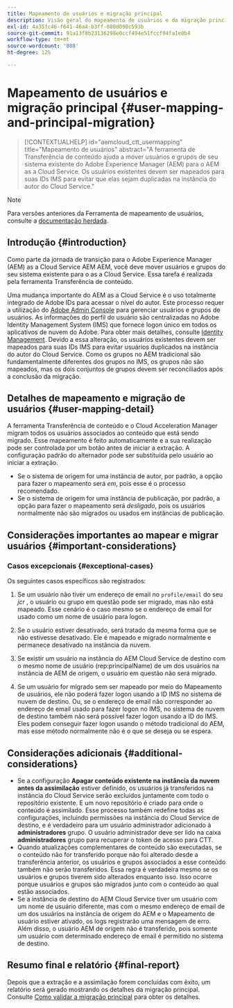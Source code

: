 ```yaml
---
title: Mapeamento de usuários e migração principal
description: Visão geral do mapeamento de usuários e da migração principal
exl-id: 4a35fc46-f641-46a4-b3ff-080d090c593b
source-git-commit: 91a13f8b23136298e0ccf494e51fccf94fa1e0b4
workflow-type: tm+mt
source-wordcount: '808'
ht-degree: 12%

---
```


# Mapeamento de usuários e migração principal {#user-mapping-and-principal-migration}

>[!CONTEXTUALHELP]
>id="aemcloud_ctt_usermapping"
>title="Mapeamento de usuários"
>abstract="A ferramenta de Transferência de conteúdo ajuda a mover usuários e grupos de seu sistema existente do Adobe Experience Manager (AEM) para o AEM as a Cloud Service. Os usuários existentes devem ser mapeados para suas IDs IMS para evitar que elas sejam duplicadas na instância do autor do Cloud Service."

>[!NOTE]
>Para versões anteriores da Ferramenta de mapeamento de usuários, consulte a [documentação herdada](/help/journey-migration/content-transfer-tool/user-mapping-tool-legacy/considerations-user-mapping-tool-legacy.md).

## Introdução {#introduction}

Como parte da jornada de transição para o Adobe Experience Manager (AEM) as a Cloud Service AEM AEM, você deve mover usuários e grupos do seu sistema existente para o as a Cloud Service. Essa tarefa é realizada pela ferramenta Transferência de conteúdo.

Uma mudança importante do AEM as a Cloud Service é o uso totalmente integrado de Adobe IDs para acessar o nível do autor. Este processo requer a utilização do [Adobe Admin Console](https://helpx.adobe.com/br/enterprise/using/admin-console.html) para gerenciar usuários e grupos de usuários. As informações do perfil do usuário são centralizadas no Adobe Identity Management System (IMS) que fornece logon único em todos os aplicativos de nuvem do Adobe. Para obter mais detalhes, consulte [Identity Management](https://experienceleague.adobe.com/docs/experience-manager-cloud-service/content/overview/what-is-new-and-different.html#identity-management). Devido a essa alteração, os usuários existentes devem ser mapeados para suas IDs IMS para evitar usuários duplicados na instância do autor do Cloud Service. Como os grupos no AEM tradicional são fundamentalmente diferentes dos grupos no IMS, os grupos não são mapeados, mas os dois conjuntos de grupos devem ser reconciliados após a conclusão da migração.

## Detalhes de mapeamento e migração de usuários {#user-mapping-detail}

A ferramenta Transferência de conteúdo e o Cloud Acceleration Manager migram todos os usuários associados ao conteúdo que está sendo migrado. Esse mapeamento é feito automaticamente e a sua realização pode ser controlada por um botão antes de iniciar a extração. A configuração padrão do alternador pode ser substituída pelo usuário ao iniciar a extração.

* Se o sistema de origem for uma instância de autor, por padrão, a opção para fazer o mapeamento será _em_, pois esse é o processo recomendado.
* Se o sistema de origem for uma instância de publicação, por padrão, a opção para fazer o mapeamento será _desligado_, pois os usuários normalmente não são migrados ou usados em instâncias de publicação.

## Considerações importantes ao mapear e migrar usuários {#important-considerations}


### Casos excepcionais {#exceptional-cases}

Os seguintes casos específicos são registrados:

1. Se um usuário não tiver um endereço de email no `profile/email` do seu *jcr* , o usuário ou grupo em questão pode ser migrado, mas não está mapeado. Esse cenário é o caso mesmo se o endereço de email for usado como um nome de usuário para logon.

1. Se o usuário estiver desativado, será tratado da mesma forma que se não estivesse desativado. Ele é mapeado e migrado normalmente e permanece desativado na instância da nuvem.

1. Se existir um usuário na instância do AEM Cloud Service de destino com o mesmo nome de usuário (rep:principalName) de um dos usuários na instância de AEM de origem, o usuário em questão não será migrado.

1. Se um usuário for migrado sem ser mapeado por meio do Mapeamento de usuários, ele não poderá fazer logon usando a ID IMS no sistema de nuvem de destino. Ou, se o endereço de email não corresponder ao endereço de email usado para fazer logon no IMS, no sistema de nuvem de destino também não será possível fazer logon usando a ID do IMS. Eles podem conseguir fazer logon usando o método tradicional do AEM, mas esse método normalmente não é o que se deseja ou se espera.


## Considerações adicionais {#additional-considerations}

* Se a configuração **Apagar conteúdo existente na instância da nuvem antes da assimilação** estiver definido, os usuários já transferidos na instância do Cloud Service serão excluídos juntamente com todo o repositório existente. E um novo repositório é criado para onde o conteúdo é assimilado. Esse processo também redefine todas as configurações, incluindo permissões na instância do Cloud Service de destino, e é verdadeiro para um usuário administrador adicionado à **administradores** grupo. O usuário administrador deve ser lido na caixa **administradores** grupo para recuperar o token de acesso para CTT.
* Quando atualizações complementares de conteúdo são executadas, se o conteúdo não for transferido porque não foi alterado desde a transferência anterior, os usuários e grupos associados a esse conteúdo também não serão transferidos. Essa regra é verdadeira mesmo se os usuários e grupos tiverem sido alterados enquanto isso. Isso ocorre porque usuários e grupos são migrados junto com o conteúdo ao qual estão associados.
* Se a instância de destino do AEM Cloud Service tiver um usuário com um nome de usuário diferente, mas com o mesmo endereço de email de um dos usuários na instância de origem do AEM e o Mapeamento de usuário estiver ativado, os logs registrarão uma mensagem de erro. Além disso, o usuário AEM de origem não é transferido, pois somente um usuário com determinado endereço de email é permitido no sistema de destino.

## Resumo final e relatório {#final-report}

Depois que a extração e a assimilação forem concluídas com êxito, um relatório será gerado mostrando os detalhes da migração principal. Consulte [Como validar a migração principal](/help/journey-migration/content-transfer-tool/using-content-transfer-tool/validating-content-transfers.md#how-to-validate-principal-migration) para obter os detalhes.
